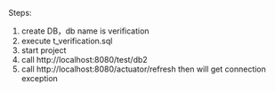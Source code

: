 Steps:
1. create DB，db name is verification
2. execute t_verification.sql
3. start project
4. call http://localhost:8080/test/db2
5. call http://localhost:8080/actuator/refresh then will get connection exception
